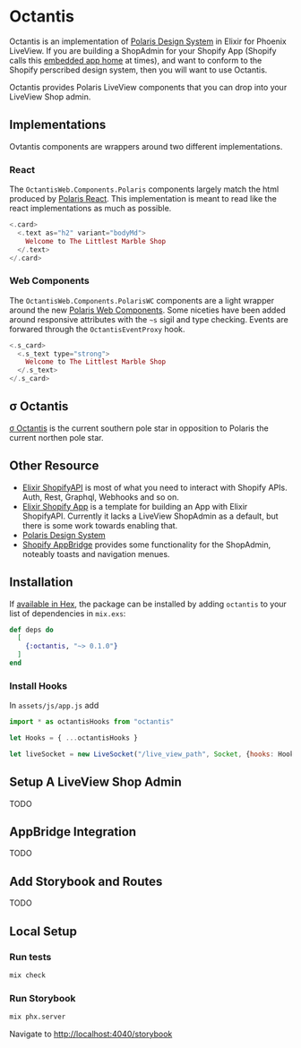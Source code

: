 # Octantis

Octantis is an implementation of [Polaris Design System](https://shopify.dev/docs/api/app-home/polaris-web-components) in Elixir for Phoenix LiveView. If you are building a ShopAdmin for your Shopify App (Shopify calls this [embedded app home](https://shopify.dev/docs/apps/build/admin) at times), and want to conform to the Shopify perscribed design system, then you will want to use Octantis.

Octantis provides Polaris LiveView components that you can drop into your LiveView Shop admin.

## Implementations

Ovtantis components are wrappers around two different implementations.

### React

The `OctantisWeb.Components.Polaris` components largely match the html produced by [Polaris React](https://polaris-react.shopify.com/). This implementation is meant to read like the react implementations as much as possible.

```elixir
<.card>
  <.text as="h2" variant="bodyMd">
    Welcome to The Littlest Marble Shop
  </.text>
</.card>
```

### Web Components

The `OctantisWeb.Components.PolarisWC` components are a light wrapper around the new [Polaris Web Components](https://shopify.dev/docs/api/app-home/using-polaris-components). Some niceties have been added around responsive attributes with the `~s` sigil and type checking. Events are forwared through the `OctantisEventProxy` hook.

```elixir
<.s_card>
  <.s_text type="strong">
    Welcome to The Littlest Marble Shop
  </.s_text>
</.s_card>
```

## σ Octantis

[σ Octantis](https://en.wikipedia.org/wiki/Sigma_Octantis) is the current southern pole star in opposition to Polaris the current northen pole star.

## Other Resource

- [Elixir ShopifyAPI](https://github.com/orbit-apps/elixir-shopifyapi) is most of what you need to interact with Shopify APIs. Auth, Rest, Graphql, Webhooks and so on.
- [Elixir Shopify App](https://github.com/ExShopify/elixir-shopify-app) is a template for building an App with Elixir ShopifyAPI. Currently it lacks a LiveView ShopAdmin as a default, but there is some work towards enabling that.
- [Polaris Design System](https://polaris.shopify.com/)
- [Shopify AppBridge](https://shopify.dev/docs/api/app-bridge) provides some functionality for the ShopAdmin, noteably toasts and navigation menues.

## Installation

If [available in Hex](https://hex.pm/docs/publish), the package can be installed
by adding `octantis` to your list of dependencies in `mix.exs`:

```elixir
def deps do
  [
    {:octantis, "~> 0.1.0"}
  ]
end
```

### Install Hooks

In `assets/js/app.js` add

```javascript
import * as octantisHooks from "octantis"

let Hooks = { ...octantisHooks }

let liveSocket = new LiveSocket("/live_view_path", Socket, {hooks: Hooks})
```

## Setup A LiveView Shop Admin

TODO

## AppBridge Integration

TODO

## Add Storybook and Routes

TODO

## Local Setup

### Run tests

```bash
mix check
```

### Run Storybook

```bash
mix phx.server
```

Navigate to [http://localhost:4040/storybook](http://localhost:4040/storybook)
